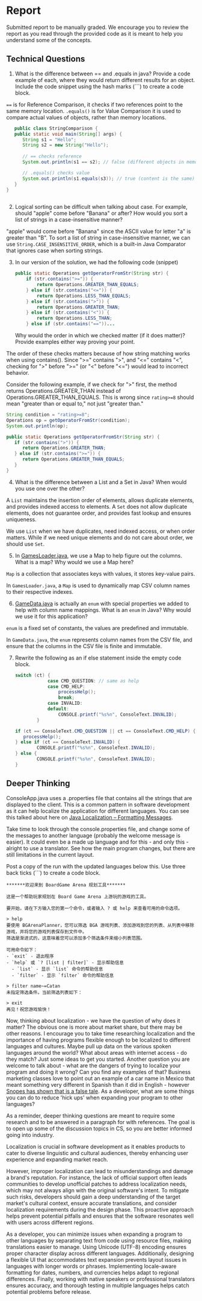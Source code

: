 # Report

Submitted report to be manually graded. We encourage you to review the report as you read through the provided
code as it is meant to help you understand some of the concepts. 

## Technical Questions

1. What is the difference between == and .equals in java? Provide a code example of each, where they would return different results for an object. Include the code snippet using the hash marks (```) to create a code block.
   
`==` is for Reference Comparison, it checks if two references point to the same memory location.
`.equals()` is for Value Comparison it is used to compare actual values of objects, rather than memory locations.


```java
   public class StringComparison {
   public static void main(String[] args) {
      String s1 = "Hello";
      String s2 = new String("Hello");
      
      // == checks reference
      System.out.println(s1 == s2); // false (different objects in memory)

      // .equals() checks value
      System.out.println(s1.equals(s3)); // true (content is the same)
   }
}
   
   ```


2. Logical sorting can be difficult when talking about case. For example, should "apple" come before "Banana" or after? How would you sort a list of strings in a case-insensitive manner? 

"apple" would come before "Banana" since the ASCII value for letter "a" is greater than "B". To sort a list of string in case-insensitive manner, we can use `String.CASE_INSENSITIVE_ORDER`,
which is a built-in Java Comparator that ignores case when sorting strings.


3. In our version of the solution, we had the following code (snippet)
    ```java
    public static Operations getOperatorFromStr(String str) {
        if (str.contains(">=")) {
            return Operations.GREATER_THAN_EQUALS;
        } else if (str.contains("<=")) {
            return Operations.LESS_THAN_EQUALS;
        } else if (str.contains(">")) {
            return Operations.GREATER_THAN;
        } else if (str.contains("<")) {
            return Operations.LESS_THAN;
        } else if (str.contains("=="))...
    ```
    Why would the order in which we checked matter (if it does matter)? Provide examples either way proving your point. 

The order of these checks matters because of how string matching works when using contains(). Since ">=" contains ">", and "<=" contains "<", 
checking for ">" before ">=" (or "<" before "<=") would lead to incorrect behavior.

Consider the following example, if we check for ">" first, the method returns Operations.GREATER_THAN instead of Operations.GREATER_THAN_EQUALS.
This is wrong since `rating>=8` should mean "greater than or equal to," not just "greater than."

```java
String condition = "rating>=8";
Operations op = getOperatorFromStr(condition);
System.out.println(op);

public static Operations getOperatorFromStr(String str) {
   if (str.contains(">")) { 
      return Operations.GREATER_THAN;
   } else if (str.contains(">=")) {
      return Operations.GREATER_THAN_EQUALS;
   }
}
```


4. What is the difference between a List and a Set in Java? When would you use one over the other?
  
A `List` maintains the insertion order of elements, allows duplicate elements, and provides indexed access to elements. 
A `Set` does not allow duplicate elements, does not guarantee order, and provides fast lookup and ensures uniqueness.

We use `List` when we have duplicates, need indexed access, or when order matters. While if we need unique elements and do not care about order, we should use `Set`.


5. In [GamesLoader.java](src/main/java/student/GamesLoader.java), we use a Map to help figure out the columns. What is a map? Why would we use a Map here? 

`Map` is a collection that associates keys with values, it stores key-value pairs.

In `GamesLoader.java`, a `Map` is used to dynamically map CSV column names to their respective indexes.


6. [GameData.java](src/main/java/student/GameData.java) is actually an `enum` with special properties we added to help with column name mappings. What is an `enum` in Java? Why would we use it for this application?

`enum` is a fixed set of constants, the values are predefined and immutable.

In `GameData.java`, the `enum` represents column names from the CSV file, and ensure that  the columns in the CSV file is finite and immutable.





7. Rewrite the following as an if else statement inside the empty code block.
    ```java
    switch (ct) {
                case CMD_QUESTION: // same as help
                case CMD_HELP:
                    processHelp();
                    break;
                case INVALID:
                default:
                    CONSOLE.printf("%s%n", ConsoleText.INVALID);
            }
    ```

   ```java
   if (ct == ConsoleText.CMD_QUESTION || ct == ConsoleText.CMD_HELP) {
      processHelp();
   } else if (ct == ConsoleText.INVALID) {
           CONSOLE.printf("%s%n", ConsoleText.INVALID);
   } else {
           CONSOLE.printf("%s%n", ConsoleText.INVALID);
   }
   
   ```

## Deeper Thinking

ConsoleApp.java uses a .properties file that contains all the strings
that are displayed to the client. This is a common pattern in software development
as it can help localize the application for different languages. You can see this
talked about here on [Java Localization – Formatting Messages](https://www.baeldung.com/java-localization-messages-formatting).

Take time to look through the console.properties file, and change some of the messages to
another language (probably the welcome message is easier). It could even be a made up language and for this - and only this - alright to use a translator. See how the main program changes, but there are still limitations in 
the current layout. 

Post a copy of the run with the updated languages below this. Use three back ticks (```) to create a code block. 

```text
*******欢迎来到 BoardGame Arena 规划工具*******

这是一个帮助玩家规划在 Board Game Arena 上游玩的游戏的工具。

要开始，请在下方输入您的第一个命令，或者输入 ? 或 help 来查看可用的命令选项。

> help
要使用 BGArenaPlanner，您可以筛选 BGA 游戏列表、添加游戏到您的列表、从列表中移除游戏，并将您的游戏列表保存到文件中。
筛选是渐进式的，这意味着您可以添加多个筛选条件来缩小列表范围。

可用命令如下：
- `exit` - 退出程序
- `help` 或 `? [list | filter]` - 显示帮助信息  
  - `list` - 显示 `list` 命令的帮助信息  
  - `filter` - 显示 `filter` 命令的帮助信息  

> filter name~=Catan
未指定筛选条件。当前筛选列表如下：

> exit
再见！祝您游戏愉快！
```

Now, thinking about localization - we have the question of why does it matter? The obvious
one is more about market share, but there may be other reasons.  I encourage
you to take time researching localization and the importance of having programs
flexible enough to be localized to different languages and cultures. Maybe pull up data on the
various spoken languages around the world? What about areas with internet access - do they match? Just some ideas to get you started. Another question you are welcome to talk about - what are the dangers of trying to localize your program and doing it wrong? Can you find any examples of that? Business marketing classes love to point out an example of a car name in Mexico that meant something very different in Spanish than it did in English - however [Snopes has shown that is a false tale](https://www.snopes.com/fact-check/chevrolet-nova-name-spanish/).  As a developer, what are some things you can do to reduce 'hick ups' when expanding your program to other languages?

As a reminder, deeper thinking questions are meant to require some research and to be answered in a paragraph for with references. The goal is to open up some of the discussion topics in CS, so you are better informed going into industry.

Localization is crucial in software development as it enables products to cater to diverse linguistic and cultural audiences, 
thereby enhancing user experience and expanding market reach.

However, improper localization can lead to misunderstandings and damage a brand's reputation. For instance, 
the lack of official support often leads communities to develop unofficial patches to address localization needs, 
which may not always align with the original software's intent. To mitigate such risks, developers should gain a deep 
understanding of the target market's cultural context, ensure accurate translations, and consider localization requirements 
during the design phase. This proactive approach helps prevent potential pitfalls and ensures that the software resonates well 
with users across different regions.

As a developer, you can minimize issues when expanding a program to other languages by separating text from code using 
resource files, making translations easier to manage. Using Unicode (UTF-8) encoding ensures proper character display across 
different languages. Additionally, designing a flexible UI that accommodates text expansion prevents layout issues in languages 
with longer words or phrases. Implementing locale-aware formatting for dates, numbers, and currencies helps adapt to regional 
differences. Finally, working with native speakers or professional translators ensures accuracy, and thorough testing in multiple 
languages helps catch potential problems before release.